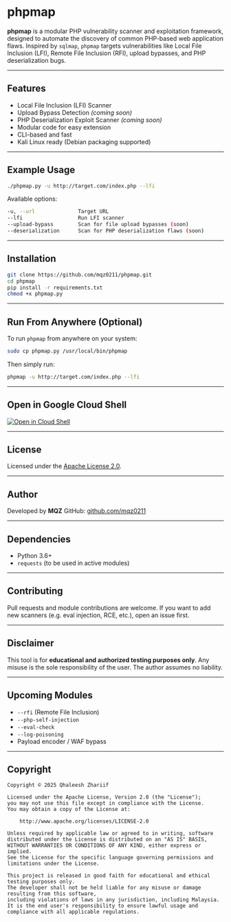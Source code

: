 # phpmap

**phpmap** is a modular PHP vulnerability scanner and exploitation framework, designed to automate the discovery of common PHP-based web application flaws. Inspired by `sqlmap`, `phpmap` targets vulnerabilities like Local File Inclusion (LFI), Remote File Inclusion (RFI), upload bypasses, and PHP deserialization bugs.

---

## Features

* Local File Inclusion (LFI) Scanner
* Upload Bypass Detection *(coming soon)*
* PHP Deserialization Exploit Scanner *(coming soon)*
* Modular code for easy extension
* CLI-based and fast
* Kali Linux ready (Debian packaging supported)

---

## Example Usage

```bash
./phpmap.py -u http://target.com/index.php --lfi
```

Available options:

```bash
-u, --url              Target URL
--lfi                  Run LFI scanner
--upload-bypass        Scan for file upload bypasses (soon)
--deserialization      Scan for PHP deserialization flaws (soon)
```

---

## Installation

```bash
git clone https://github.com/mqz0211/phpmap.git
cd phpmap
pip install -r requirements.txt
chmod +x phpmap.py
```

---

## Run From Anywhere (Optional)

To run `phpmap` from anywhere on your system:

```bash
sudo cp phpmap.py /usr/local/bin/phpmap
```

Then simply run:

```bash
phpmap -u http://target.com/index.php --lfi
```

---

## Open in Google Cloud Shell

[![Open in Cloud Shell](https://gstatic.com/cloudssh/images/open-btn.png)](https://ssh.cloud.google.com/cloudshell/editor?cloudshell_git_repo=https://github.com/mqz0211/phpmap&cloudshell_working_dir=phpmap)

---

## License

Licensed under the [Apache License 2.0](https://www.apache.org/licenses/LICENSE-2.0).

---

## Author

Developed by **MQZ**
GitHub: [github.com/mqz0211](https://github.com/mqz0211)

---

## Dependencies

* Python 3.6+
* `requests` (to be used in active modules)

---

## Contributing

Pull requests and module contributions are welcome. If you want to add new scanners (e.g. eval injection, RCE, etc.), open an issue first.

---

## Disclaimer

This tool is for **educational and authorized testing purposes only**. Any misuse is the sole responsibility of the user. The author assumes no liability.

---

## Upcoming Modules

* `--rfi` (Remote File Inclusion)
* `--php-self-injection`
* `--eval-check`
* `--log-poisoning`
* Payload encoder / WAF bypass

---

## Copyright

```
Copyright © 2025 Qhaleesh Zhariif

Licensed under the Apache License, Version 2.0 (the "License");
you may not use this file except in compliance with the License.
You may obtain a copy of the License at:

    http://www.apache.org/licenses/LICENSE-2.0

Unless required by applicable law or agreed to in writing, software
distributed under the License is distributed on an "AS IS" BASIS,
WITHOUT WARRANTIES OR CONDITIONS OF ANY KIND, either express or implied.
See the License for the specific language governing permissions and
limitations under the License.

This project is released in good faith for educational and ethical testing purposes only.
The developer shall not be held liable for any misuse or damage resulting from this software,
including violations of laws in any jurisdiction, including Malaysia.
It is the end user's responsibility to ensure lawful usage and compliance with all applicable regulations.
```
